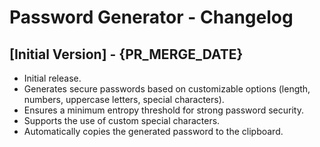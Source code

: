 # Password Generator - Changelog

## [Initial Version] - {PR_MERGE_DATE}
- Initial release.
- Generates secure passwords based on customizable options (length, numbers, uppercase letters, special characters).
- Ensures a minimum entropy threshold for strong password security.
- Supports the use of custom special characters.
- Automatically copies the generated password to the clipboard.